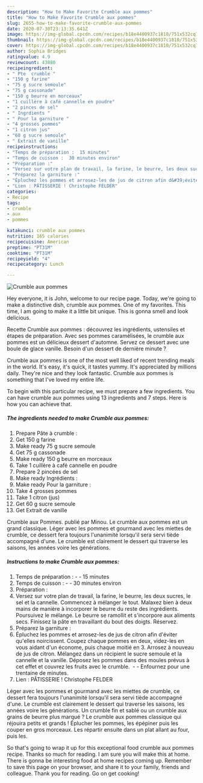 ```yaml
---
description: "How to Make Favorite Crumble aux pommes"
title: "How to Make Favorite Crumble aux pommes"
slug: 2655-how-to-make-favorite-crumble-aux-pommes
date: 2020-07-30T23:13:35.641Z
image: https://img-global.cpcdn.com/recipes/b18e4400937c1810/751x532cq70/crumble-aux-pommes-photo-principale-de-la-recette.jpg
thumbnail: https://img-global.cpcdn.com/recipes/b18e4400937c1810/751x532cq70/crumble-aux-pommes-photo-principale-de-la-recette.jpg
cover: https://img-global.cpcdn.com/recipes/b18e4400937c1810/751x532cq70/crumble-aux-pommes-photo-principale-de-la-recette.jpg
author: Sophia Bridges
ratingvalue: 4.9
reviewcount: 43880
recipeingredient:
- " Pte  crumble "
- "150 g farine"
- "75 g sucre semoule"
- "75 g cassonade"
- "150 g beurre en morceaux"
- "1 cuillère à café cannelle en poudre"
- "2 pinces de sel"
- " Ingrdients "
- " Pour la garniture "
- "4 grosses pommes"
- "1 citron jus"
- "60 g sucre semoule"
- " Extrait de vanille"
recipeinstructions:
- "Temps de préparation :  15 minutes"
- "Temps de cuisson :  30 minutes environ"
- "Préparation :"
- "Versez sur votre plan de travail, la farine, le beurre, les deux sucres, le sel et la cannelle. Commencez à mélanger le tout. Malaxez bien à deux mains de manière à incorporer le beurre du reste des ingrédients. Poursuivez le mélange. Le beurre se ramollit et s&#39;incorpore aux aliments secs. Finissez la pâte en travaillant du bout des doigts. Réservez."
- "Préparez la garniture :"
- "Épluchez les pommes et arrosez-les de jus de citron afin d&#39;éviter qu&#39;elles noircissent. Coupez chaque pommes en deux, videz-les en vous aidant d&#39;un économe, puis chaque moitié en 3. Arrosez à nouveau de jus de citron. Mélangez dans un récipient le sucre semoule et la cannelle et la vanille. Déposez les pommes dans des moules prévus à cet effet et couvrez les fruits avec le crumble.   Enfournez pour une trentaine de minutes."
- "Lien : PÂTISSERIE ! Christophe FELDER"
categories:
- Recipe
tags:
- crumble
- aux
- pommes

katakunci: crumble aux pommes 
nutrition: 165 calories
recipecuisine: American
preptime: "PT31M"
cooktime: "PT31M"
recipeyield: "4"
recipecategory: Lunch

---
```



![Crumble aux pommes](https://img-global.cpcdn.com/recipes/b18e4400937c1810/751x532cq70/crumble-aux-pommes-photo-principale-de-la-recette.jpg)

Hey everyone, it is John, welcome to our recipe page. Today, we're going to make a distinctive dish, crumble aux pommes. One of my favorites. This time, I am going to make it a little bit unique. This is gonna smell and look delicious.

Recette Crumble aux pommes : découvrez les ingrédients, ustensiles et étapes de préparation. Avec ses pommes caramélisées, le crumble aux pommes est un délicieux dessert d&#39;automne. Servez ce dessert avec une boule de glace vanille. Besoin d&#39;un dessert de dernière minute ?

Crumble aux pommes is one of the most well liked of recent trending meals in the world. It's easy, it's quick, it tastes yummy. It's appreciated by millions daily. They're nice and they look fantastic. Crumble aux pommes is something that I've loved my entire life.


To begin with this particular recipe, we must prepare a few ingredients. You can have crumble aux pommes using 13 ingredients and 7 steps. Here is how you can achieve that.

<!--inarticleads1-->

##### The ingredients needed to make Crumble aux pommes:

1. Prepare  Pâte à crumble :
1. Get 150 g farine
1. Make ready 75 g sucre semoule
1. Get 75 g cassonade
1. Make ready 150 g beurre en morceaux
1. Take 1 cuillère à café cannelle en poudre
1. Prepare 2 pincées de sel
1. Make ready  Ingrédients :
1. Make ready  Pour la garniture :
1. Take 4 grosses pommes
1. Take 1 citron (jus)
1. Get 60 g sucre semoule
1. Get  Extrait de vanille


Crumble aux Pommes. publié par Minou. Le crumble aux pommes est un grand classique. Léger avec les pommes et gourmand avec les miettes de crumble, ce dessert fera toujours l&#39;unanimité lorsqu&#39;il sera servi tiède accompagné d&#39;une. Le crumble est clairement le dessert qui traverse les saisons, les années voire les générations. 

<!--inarticleads2-->

##### Instructions to make Crumble aux pommes:

1. Temps de préparation : -  - 15 minutes
1. Temps de cuisson : -  - 30 minutes environ
1. Préparation :
1. Versez sur votre plan de travail, la farine, le beurre, les deux sucres, le sel et la cannelle. Commencez à mélanger le tout. Malaxez bien à deux mains de manière à incorporer le beurre du reste des ingrédients. Poursuivez le mélange. Le beurre se ramollit et s&#39;incorpore aux aliments secs. Finissez la pâte en travaillant du bout des doigts. Réservez.
1. Préparez la garniture :
1. Épluchez les pommes et arrosez-les de jus de citron afin d&#39;éviter qu&#39;elles noircissent. Coupez chaque pommes en deux, videz-les en vous aidant d&#39;un économe, puis chaque moitié en 3. Arrosez à nouveau de jus de citron. Mélangez dans un récipient le sucre semoule et la cannelle et la vanille. Déposez les pommes dans des moules prévus à cet effet et couvrez les fruits avec le crumble.  -  - Enfournez pour une trentaine de minutes.
1. Lien : PÂTISSERIE ! Christophe FELDER


Léger avec les pommes et gourmand avec les miettes de crumble, ce dessert fera toujours l&#39;unanimité lorsqu&#39;il sera servi tiède accompagné d&#39;une. Le crumble est clairement le dessert qui traverse les saisons, les années voire les générations. Un crumble fin et sablé ou un crumble aux grains de beurre plus marqué ? Le crumble aux pommes classique qui réjouira petits et grands ! Éplucher les pommes, les épépiner puis les couper en gros morceaux. Les répartir ensuite dans un plat allant au four, puis les. 

So that's going to wrap it up for this exceptional food crumble aux pommes recipe. Thanks so much for reading. I am sure you will make this at home. There is gonna be interesting food at home recipes coming up. Remember to save this page on your browser, and share it to your family, friends and colleague. Thank you for reading. Go on get cooking!
